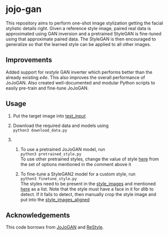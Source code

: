 # jojo-gan

This repository aims to perform one-shot image stylization getting the facial stylistic details right. Given a reference style image, paired real data is approximated using GAN inversion and a pretrained StyleGAN is fine-tuned using that approximate paired data. The StyleGAN is then encouraged to generalize so that the learned style can be applied to all other images.

## Improvements

Added support for _restyle_ GAN inverter which performs better than the already existing _e4e_. This also improves the overall performance of JoJoGAN. Also created well-documented and modular Python scripts to easily pre-train and fine-tune JoJoGAN. 

## Usage

1. Put the target image into <a href="test_input">test_input</a>

2. Download the required data and models using  
`python3 download_data.py`

3. 1. To use a pretrained JoJoGAN model, run    
`python3 pretrained_style.py`    
To use other pretrained styles, change the value of style <a href="https://github.com/007prateekd/jojo-gan/blob/c8d4bab4853355842f2259497d990c134a8befd4/pretrained_style.py#L105">here</a> from the set of options mentioned in the comment above it

   2. To fine-tune a StyleGAN2 model for a custom style, run    
`python3 finetune_style.py`   
The styles need to be present in the <a href="style_images">style_images</a> and mentioned <a href="https://github.com/007prateekd/jojo-gan/blob/c8d4bab4853355842f2259497d990c134a8befd4/finetune_style.py#L130">here</a> as a list. Note that the style must have a face in it for _dlib_ to detect. If it fails to detect, then manually crop the style image and put into the <a href="style_images_aligned">style_images_aligned</a>

## Acknowledgements
This code borrows from <a href="https://github.com/mchong6/JoJoGAN">JoJoGAN</a> and <a href="https://github.com/yuval-alaluf/restyle-encoder">ReStyle</a>.
